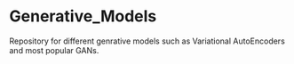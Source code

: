 # Generative_Models
Repository for different genrative models such as Variational AutoEncoders and most popular GANs.
